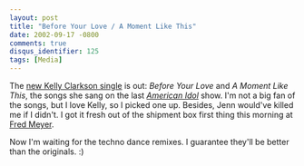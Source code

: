 ```yaml
---
layout: post
title: "Before Your Love / A Moment Like This"
date: 2002-09-17 -0800
comments: true
disqus_identifier: 125
tags: [Media]
---
```

The [new Kelly Clarkson
single](http://www.amazon.com/exec/obidos/ASIN/B00006JT6D/mhsvortex) is
out: *Before Your Love* and *A Moment Like This*, the songs she sang on
the last [*American Idol*](http://idolonfox.msn.com) show. I'm not a big
fan of the songs, but I love Kelly, so I picked one up. Besides, Jenn
would've killed me if I didn't. I got it fresh out of the shipment box
first thing this morning at [Fred Meyer](http://www.fredmeyer.com).
 
 Now I'm waiting for the techno dance remixes. I guarantee they'll be
better than the originals. :)
